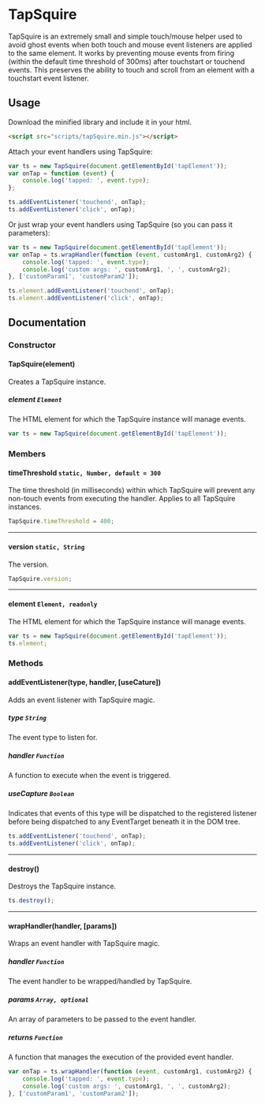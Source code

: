 # TapSquire

TapSquire is an extremely small and simple touch/mouse helper used to avoid ghost events when both touch and mouse event listeners are applied to the same element.
It works by preventing mouse events from firing (within the default time threshold of 300ms) after touchstart or touchend events.
This preserves the ability to touch and scroll from an element with a touchstart event listener.

## Usage ##

Download the minified library and include it in your html.

```html
<script src="scripts/tapSquire.min.js"></script>
```

Attach your event handlers using TapSquire:

```javascript
var ts = new TapSquire(document.getElementById('tapElement'));
var onTap = function (event) {
    console.log('tapped: ', event.type);
};

ts.addEventListener('touchend', onTap);
ts.addEventListener('click', onTap);
```

Or just wrap your event handlers using TapSquire (so you can pass it parameters):

```javascript
var ts = new TapSquire(document.getElementById('tapElement'));
var onTap = ts.wrapHandler(function (event, customArg1, customArg2) {
    console.log('tapped: ', event.type);
    console.log('custom args: ', customArg1, ', ', customArg2);
}, ['customParam1', 'customParam2']);

ts.element.addEventListener('touchend', onTap);
ts.element.addEventListener('click', onTap);
```

## Documentation ##

### Constructor ###
#### TapSquire(element) ####
Creates a TapSquire instance.

##### element `Element` #####
The HTML element for which the TapSquire instance will manage events.

```javascript
var ts = new TapSquire(document.getElementById('tapElement'));
```

### Members ###
#### timeThreshold `static, Number, default = 300` ####
The time threshold (in milliseconds) within which TapSquire will prevent any non-touch events from executing the handler.
Applies to all TapSquire instances.

```javascript
TapSquire.timeThreshold = 400;
```

---

#### version `static, String` ####
The version.

```javascript
TapSquire.version;
```

---

#### element `Element, readonly` ####
The HTML element for which the TapSquire instance will manage events.

```javascript
var ts = new TapSquire(document.getElementById('tapElement'));
ts.element;
```

### Methods ###
#### addEventListener(type, handler, [useCature]) ####
Adds an event listener with TapSquire magic.

##### type `String` #####
The event type to listen for.

##### handler `Function` #####
A function to execute when the event is triggered.

##### useCapture `Boolean` #####
Indicates that events of this type will be dispatched to the registered listener before being dispatched to any EventTarget beneath it in the DOM tree.

```javascript
ts.addEventListener('touchend', onTap);
ts.addEventListener('click', onTap);
```

---

#### destroy() ####
Destroys the TapSquire instance.

```javascript
ts.destroy();
```

---

#### wrapHandler(handler, [params]) ####
Wraps an event handler with TapSquire magic.

##### handler `Function` #####
The event handler to be wrapped/handled by TapSquire.

##### params `Array, optional` #####
An array of parameters to be passed to the event handler.

##### returns `Function` #####
A function that manages the execution of the provided event handler.

```javascript
var onTap = ts.wrapHandler(function (event, customArg1, customArg2) {
    console.log('tapped: ', event.type);
    console.log('custom args: ', customArg1, ', ', customArg2);
}, ['customParam1', 'customParam2']);
```